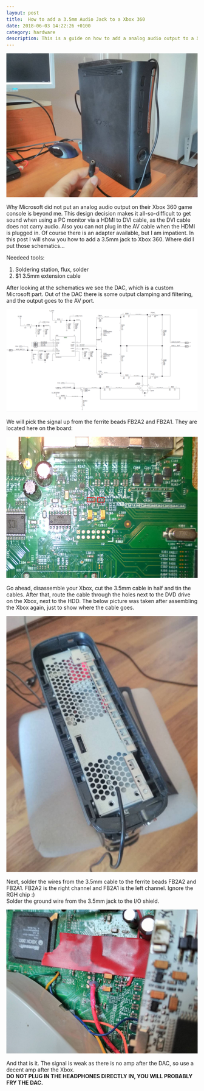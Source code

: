 ```yaml
---
layout: post
title:  How to add a 3.5mm Audio Jack to a Xbox 360
date: 2018-06-03 14:22:26 +0100
category: hardware
description: This is a guide on how to add a analog audio output to a Xbox 360 (Jasper)
---
```

![X220](/assets/img/jack.jpg)

Why Microsoft did not put an analog audio output on their Xbox 360 game console is beyond me. This design decision makes it all-so-difficult to get sound when using a PC monitor via a HDMI to DVI cable, as the DVI cable does not carry audio. Also you can not plug in the AV cable when the HDMI is plugged in. Of course there is an adapter available, but I am impatient. In this post I will show you how to add a 3.5mm jack to Xbox 360. Where did I put those schematics...

Needeed tools:

1) Soldering station, flux, solder    
2) $1 3.5mm extension cable

After looking at the schematics we see the DAC, which is a custom Microsoft part. Out of the DAC there is some output clamping and filtering, and the output goes to the AV port.

![schem](/assets/img/schem.png)

We will pick the signal up from the ferrite beads FB2A2 and FB2A1. They are located here on the board:

![fbds](/assets/img/fbds.png)

Go ahead, disassemble your Xbox, cut the 3.5mm cable in half and tin the cables. After that, route the cable through the holes
next to the DVD drive on the Xbox, next to the HDD. The below picture was taken after assembling the Xbox again, just to show where
the cable goes.

![top](/assets/img/top.jpg)

Next, solder the wires from the 3.5mm cable to the ferrite beads FB2A2 and FB2A1. FB2A2 is the right channel and FB2A1 is the left channel. Ignore the RGH chip :)    
Solder the ground wire from the 3.5mm jack to the I/O shield.

![top](/assets/img/points.jpg)

And that is it. The signal is weak as there is no amp after the DAC, so use a decent amp after the Xbox.    
**DO NOT PLUG IN THE HEADPHONES DIRECTLY IN, YOU WILL PROBABLY FRY THE DAC.**

